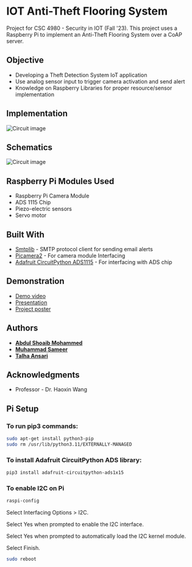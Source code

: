 # IOT Anti-Theft Flooring System 

Project for CSC 4980 - Security in IOT (Fall '23). This project uses a Raspberry Pi to implement an Anti-Theft Flooring System over a CoAP server.

## Objective

- Developing a Theft Detection System IoT application
- Use analog sensor input to trigger camera activation and send alert  
- Knowledge on Raspberry Libraries for proper resource/sensor implementation


## Implementation

![Circuit image](https://github.com/sameer67866/IOT-Anti-Theft-flooring-system/blob/main/IOTImplementation.jpg?raw=true)


## Schematics

![Circuit image](https://github.com/sameer67866/IOT-Anti-Theft-flooring-system/blob/main/IOTCircuitImage.jpg?raw=true)

## Raspberry Pi Modules Used

- Raspberry Pi Camera Module
- ADS 1115 Chip
- Piezo-electric sensors
- Servo motor


## Built With

* [Smtplib](https://docs.python.org/3/library/smtplib.html) - SMTP protocol client for sending email alerts
* [Picamera2](https://github.com/raspberrypi/picamera2) - For camera module Interfacing 
* [Adafruit CircuitPython ADS1115](https://github.com/adafruit/Adafruit_CircuitPython_ADS1x15) - For interfacing with ADS chip

## Demonstration

* [Demo video](https://drive.google.com/file/d/1ySCxcmnDBW4AQXz50BMR1iuclCvnnUgW/view?usp=sharing)
* [Presentation](https://1drv.ms/p/s!Aike8jU30iDOgZZKH180BO12HymP0g?e=jNXHjP)
* [Project poster](https://docs.google.com/presentation/d/1p_RyZlE7ew_euwt0hkcAPQ_A-vDhHCEu/edit?usp=sharing&ouid=106989836719408766777&rtpof=true&sd=)

## Authors

* **[Abdul Shoaib Mohammed](https://github.com/moidshoaib)**
* **[Muhammad Sameer](https://github.com/sameer67866)**
* **[Talha Ansari](https://github.com/VetinariLives)**


## Acknowledgments

* Professor - Dr. Haoxin Wang

## Pi Setup
### To run pip3 commands:
```bash
sudo apt-get install python3-pip
sudo rm /usr/lib/python3.11/EXTERNALLY-MANAGED
```
### To install Adafruit CircuitPython ADS library:
```bash
pip3 install adafruit-circuitpython-ads1x15
```
### To enable I2C on Pi
```bash
raspi-config
```
Select Interfacing Options > I2C.

Select Yes when prompted to enable the I2C interface.

Select Yes when prompted to automatically load the I2C kernel module.

Select Finish.
```bash
sudo reboot
```
